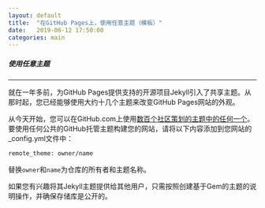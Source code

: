 ```yaml
---
layout: default
title:  "在GitHub Pages上，使用任意主题（模板）"
date:   2019-06-12 17:50:00
categories: main
---
```

##### 使用任意主题
***
就在一年多前，为GitHub Pages提供支持的开源项目Jekyll引入了共享主题。从那时起，您已经能够使用大约十几个主题来改变GitHub Pages网站的外观。

从今天开始，您可以在GitHub.com上使用[数百个社区策划的主题中的任何一个](https://github.com/topics/jekyll-theme)。
要使用任何公共的GitHub托管主题构建您的网站，请将以下内容添加到您网站的_config.yml文件中：
```Html
remote_theme: owner/name
```
替换`owner`和`name`为仓库的所有者和主题名称。

如果您有兴趣将其Jekyll主题提供给其他用户，只需按照创建基于Gem的主题的说明操作，并确保存储库是公开的。


